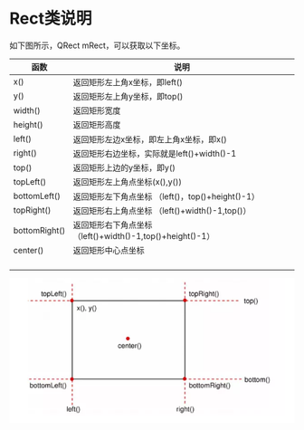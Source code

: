 # Rect类说明

如下图所示，QRect   mRect，可以获取以下坐标。

| 函数          | 说明                                                       |
| ------------- | ---------------------------------------------------------- |
| x()           | 返回矩形左上角x坐标，即left()                              |
| y()           | 返回矩形左上角y坐标，即top()                               |
| width()       | 返回矩形宽度                                               |
| height()      | 返回矩形高度                                               |
| left()        | 返回矩形左边x坐标，即左上角x坐标，即x()                    |
| right()       | 返回矩形右边坐标，实际就是left()+width()-1                 |
| top()         | 返回矩形上边的y坐标，即y()                                 |
| topLeft()     | 返回矩形左上角点坐标(x(),y())                              |
| bottomLeft()  | 返回矩形左下角点坐标 （left()，top()+height()-1）          |
| topRight()    | 返回矩形右上角点坐标 （left()+width()-1,top()）            |
| bottomRight() | 返回矩形右下角点坐标 （left()+width()-1,top()+height()-1） |
| center()      | 返回矩形中心点坐标                                         |
|               |                                                            |
|               |                                                            |
|               |                                                            |
|               |                                                            |

![](media/image-20200327203535617.png)